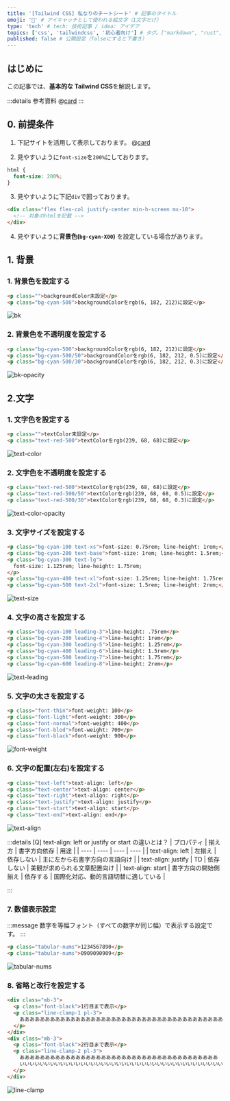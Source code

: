 ```yaml
---
title: '[Tailwind CSS] 私なりのチートシート' # 記事のタイトル
emoji: '🍃' # アイキャッチとして使われる絵文字（1文字だけ）
type: 'tech' # tech: 技術記事 / idea: アイデア
topics: ['css', 'tailwindcss', '初心者向け'] # タグ。["markdown", "rust", "aws"]のように指定する
published: false # 公開設定（falseにすると下書き）
---
```


## はじめに

この記事では、**基本的な Tailwind CSS**を解説します。

:::details 参考資料
@[card](https://gihyo.jp/book/2024/978-4-297-13943-8)
:::

## 0. 前提条件

1. 下記サイトを活用して表示しております。
   @[card](https://play.tailwindcss.com/)

2. 見やすいように`font-size`を`200%`にしております。

```css
html {
  font-size: 200%;
}
```

3. 見やすいように下記`div`で囲っております。

```html
<div class="flex flex-col justify-center min-h-screen mx-10">
  <!-- 対象のhtmlを記載 -->
</div>
```

4. 見やすいように**背景色(`bg-cyan-X00`)** を設定している場合があります。

## 1. 背景

### 1. 背景色を設定する

```html
<p class="">backgroundColor未設定</p>
<p class="bg-cyan-500">backgroundColorをrgb(6, 182, 212)に設定</p>
```

![bk](/images/articles/tailwind-css-cheat-sheet/bk.png)

### 2. 背景色を不透明度を設定する

```html
<p class="bg-cyan-500">backgroundColorをrgb(6, 182, 212)に設定</p>
<p class="bg-cyan-500/50">backgroundColorをrgb(6, 182, 212, 0.5)に設定</p>
<p class="bg-cyan-500/30">backgroundColorをrgb(6, 182, 212, 0.3)に設定</p>
```

![bk-opacity](/images/articles/tailwind-css-cheat-sheet/bk-opacity.png)

## 2.文字

### 1. 文字色を設定する

```html
<p class="">textColor未設定</p>
<p class="text-red-500">textColorをrgb(239, 68, 68)に設定</p>
```

![text-color](/images/articles/tailwind-css-cheat-sheet/text-color.png)

### 2. 文字色を不透明度を設定する

```html
<p class="text-red-500">textColorをrgb(239, 68, 68)に設定</p>
<p class="text-red-500/50">textColorをrgb(239, 68, 68, 0.5)に設定</p>
<p class="text-red-500/30">textColorをrgb(239, 68, 68, 0.3)に設定</p>
```

![text-color-opacity](/images/articles/tailwind-css-cheat-sheet/text-color-opacity.png)

### 3. 文字サイズを設定する

```html
<p class="bg-cyan-100 text-xs">font-size: 0.75rem; line-height: 1rem;</p>
<p class="bg-cyan-200 text-base">font-size: 1rem; line-height: 1.5rem;</p>
<p class="bg-cyan-300 text-lg">
  font-size: 1.125rem; line-height: 1.75rem;
</p>
<p class="bg-cyan-400 text-xl">font-size: 1.25rem; line-height: 1.75rem;</p>
<p class="bg-cyan-500 text-2xl">font-size: 1.5rem; line-height: 2rem;</p>
```

![text-size](/images/articles/tailwind-css-cheat-sheet/text-size.png)

### 4. 文字の高さを設定する

```html
<p class="bg-cyan-100 leading-3">line-height: .75rem</p>
<p class="bg-cyan-200 leading-4">line-height: 1rem</p>
<p class="bg-cyan-300 leading-5">line-height: 1.25rem</p>
<p class="bg-cyan-400 leading-6">line-height: 1.5rem</p>
<p class="bg-cyan-500 leading-7">line-height: 1.75rem</p>
<p class="bg-cyan-600 leading-8">line-height: 2rem</p>
```

![text-leading](/images/articles/tailwind-css-cheat-sheet/text-leading.png)

### 5. 文字の太さを設定する

```html
<p class="font-thin">font-weight: 100</p>
<p class="font-light">font-weight: 300</p>
<p class="font-normal">font-weight: 400</p>
<p class="font-blod">font-weight: 700</p>
<p class="font-black">font-weight: 900</p>
```

![font-weight](/images/articles/tailwind-css-cheat-sheet/font-weight.png)

### 6. 文字の配置(左右)を設定する

```html
<p class="text-left">text-align: left</p>
<p class="text-center">text-align: center</p>
<p class="text-right">text-align: right</p>
<p class="text-justify">text-align: justify</p>
<p class="text-start">text-align: start</p>
<p class="text-end">text-align: end</p>
```

![text-align](/images/articles/tailwind-css-cheat-sheet/text-align.png)

:::details [Q] text-align: left or justify or start の違いとは？
| プロパティ | 揃え方 | 書字方向依存 | 用途 |
| ---- | ---- | ---- | ---- |
| text-align: left | 左揃え | 依存しない | 主に左から右書字方向の言語向け |
| text-align: justify | TD | 依存しない | 美観が求められる文章配置向け |
| text-align: start | 書字方向の開始側揃え | 依存する | 国際化対応、動的言語切替に適している |

:::

### 7. 数値表示設定
:::message
数字を等幅フォント（すべての数字が同じ幅）で表示する設定です。
:::

```html
<p class="tabular-nums">1234567890</p>
<p class="tabular-nums">0909090909</p>
```

![tabular-nums](/images/articles/tailwind-css-cheat-sheet/tabular-nums.png)

### 8. 省略と改行を設定する



```html
<div class="mb-3">
  <p class="font-black">1行目まで表示</p>
  <p class="line-clamp-1 pl-3">
    ああああああああああああああああああああああああああああああああああああああああ
  </p>
</div>
<div class="mb-3">
  <p class="font-black">2行目まで表示</p>
  <p class="line-clamp-2 pl-3">
    あああああああああああああああああああああああああああああああああああああああ
    いいいいいいいいいいいいいいいいいいいいいいいいいいいいいいいいいいいいいいいい
  </p>
</div>
```

![line-clamp](/images/articles/tailwind-css-cheat-sheet/line-clamp.png)
